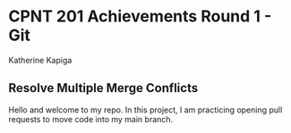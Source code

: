 # CPNT 201 Achievements Round 1 - Git
Katherine Kapiga

## Resolve Multiple Merge Conflicts
Hello and welcome to my repo. In this project, I am practicing opening pull requests to move code into my main branch.